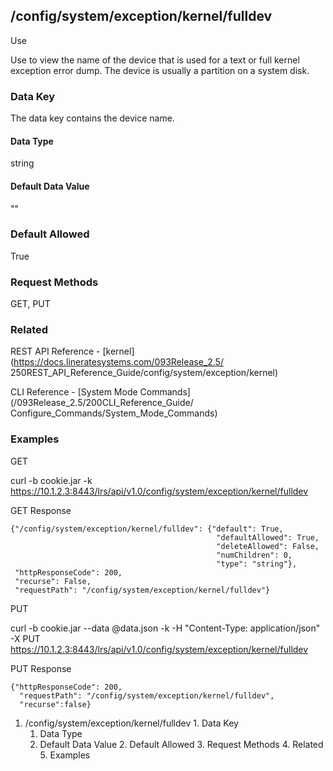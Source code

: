 ## /config/system/exception/kernel/fulldev

Use

Use to view the name of the device that is used for a text or full kernel
exception error dump. The device is usually a partition on a system disk.

### Data Key

The data key contains the device name.

#### Data Type

string

#### Default Data Value

""

### Default Allowed

True

### Request Methods

GET, PUT

### Related

REST API Reference - [kernel](https://docs.lineratesystems.com/093Release_2.5/
250REST_API_Reference_Guide/config/system/exception/kernel)

CLI Reference - [System Mode Commands](/093Release_2.5/200CLI_Reference_Guide/
Configure_Commands/System_Mode_Commands)

### Examples

GET

curl -b cookie.jar -k
https://10.1.2.3:8443/lrs/api/v1.0/config/system/exception/kernel/fulldev

GET Response

    
    {"/config/system/exception/kernel/fulldev": {"default": True,
                                                  "defaultAllowed": True,
                                                  "deleteAllowed": False,
                                                  "numChildren": 0,
                                                  "type": "string"},
     "httpResponseCode": 200,
     "recurse": False,
     "requestPath": "/config/system/exception/kernel/fulldev"}
    

PUT

curl -b cookie.jar --data @data.json -k -H "Content-Type: application/json" -X
PUT https://10.1.2.3:8443/lrs/api/v1.0/config/system/exception/kernel/fulldev

PUT Response

    
    {"httpResponseCode": 200,
      "requestPath": "/config/system/exception/kernel/fulldev",
      "recurse":false}

  1. /config/system/exception/kernel/fulldev
    1. Data Key
      1. Data Type
      2. Default Data Value
    2. Default Allowed
    3. Request Methods
    4. Related
    5. Examples

